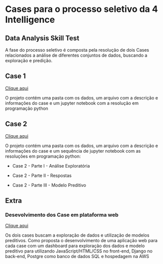 # Cases para o processo seletivo da 4 Intelligence
## Data Analysis Skill Test

A fase do processo seletivo é composta pela resolução de dois Cases relacionados a análise de diferentes conjuntos de dados, buscando a exploração e predição.

## Case 1
[Clique aqui](./Case1)

O projeto contém uma pasta com os dados, um arquivo com a descrição e informações do case e um jupyter notebook com a resolução em programação python

## Case 2
[Clique aqui](./Case2)

O projeto contém uma pasta com os dados, um arquivo com a descrição e informações do case e um sequência de jupyter notebook com as resoluções em programação python:

- Case 2 - Parte I - Análise Exploratória

- Case 2 - Parte II - Respostas

- Case 2 - Parte III - Modelo Preditivo


## Extra
### Desevolvimento dos Case em plataforma web
[Clique aqui](./Extra)

Os dois cases buscam a exploração de dados e utilização de modelos preditivos. Como proposta o desenvolvimento de uma aplicação web para cada case com um dashboard para exploração dos dados e modelo preditivo para utilizando JavaScript/HTML/CSS no front-end, Django no back-end, Postgre como banco de dados SQL e hospedagem na AWS
